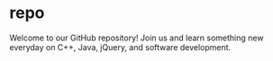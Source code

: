 # repo
Welcome to our GitHub repository! Join us and learn something new everyday on C++, Java, jQuery, and software development.
